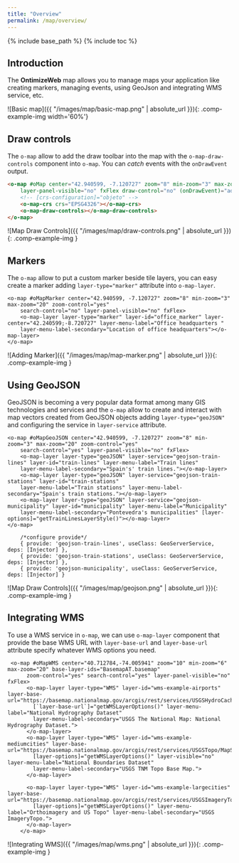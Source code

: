 ```yaml
---
title: "Overview"
permalink: /map/overview/
---
```

{% include base_path %}
{% include toc %}

## Introduction

The **OntimizeWeb** map allows you to manage maps your application like creating markers, managing events, using GeoJson and integrating WMS service, etc.


![Basic map]({{ "/images/map/basic-map.png" | absolute_url }}){: .comp-example-img width='60%'}


## Draw controls
The `o-map` allow to add the draw toolbar into the map with the `o-map-draw-controls` component into `o-map`. You can *catch* events with the `onDrawEvent` output.

```html
<o-map #oMap center="42.940599, -7.120727" zoom="8" min-zoom="3" max-zoom="20" zoom-control="yes" search-control="no"
    layer-panel-visible="no" fxFlex draw-control="no" (onDrawEvent)="addDrawEvent($event)">
    <!-- [crs-configuration]="objeto" -->
    <o-map-crs crs="EPSG4326"></o-map-crs>
    <o-map-draw-controls></o-map-draw-controls>
</o-map>
``` 

![Map Draw Controls]({{ "/images/map/draw-controls.png" | absolute_url }}){: .comp-example-img }

## Markers

The `o-map` allow to put a custom marker beside tile layers, you can easy create a marker adding `layer-type="marker"` attribute into `o-map-layer`. 

```
<o-map #oMapMarker center="42.940599, -7.120727" zoom="8" min-zoom="3" max-zoom="20" zoom-control="yes"
    search-control="no" layer-panel-visible="no" fxFlex>
    <o-map-layer layer-type="marker" layer-id="office_marker" layer-center="42.240599;-8.720727" layer-menu-label="Office headquarters "
    layer-menu-label-secondary="Location of office headquarters"></o-map-layer>
</o-map>
```


![Adding Marker]({{ "/images/map/map-marker.png" | absolute_url }}){: .comp-example-img }

## Using GeoJSON

GeoJSON is becoming a very popular data format among many GIS technologies and services and the `o-map` allow to create and interact with map vectors created from GeoJSON objects adding `layer-type="geoJSON"` and configuring the service in `layer-service` attribute.

```
<o-map #oMapGeoJSON center="42.940599, -7.120727" zoom="8" min-zoom="3" max-zoom="20" zoom-control="yes"
    search-control="yes" layer-panel-visible="no" fxFlex>
    <o-map-layer layer-type="geoJSON" layer-service="geojson-train-lines" layer-id="train-lines" layer-menu-label="Train lines"
    layer-menu-label-secondary="Spain's' train lines."></o-map-layer>
    <o-map-layer layer-type="geoJSON" layer-service="geojson-train-stations" layer-id="train-stations"
    layer-menu-label="Train stations" layer-menu-label-secondary="Spain's train stations."></o-map-layer>
    <o-map-layer layer-type="geoJSON" layer-service="geojson-municipality" layer-id="municipality" layer-menu-label="Municipality"
    layer-menu-label-secondary="Pontevedra's municipalities" [layer-options]="getTrainLinesLayerStyle()"></o-map-layer>
</o-map>
``` 

```
    /*configure provide*/
    { provide: 'geojson-train-lines', useClass: GeoServerService, deps: [Injector] },
    { provide: 'geojson-train-stations', useClass: GeoServerService, deps: [Injector] },
    { provide: 'geojson-municipality', useClass: GeoServerService, deps: [Injector] } 
```

![Map Draw Controls]({{ "/images/map/geojson.png" | absolute_url }}){: .comp-example-img }

## Integrating WMS

To use a WMS service in `o-map`, we can use `o-map-layer` component that provide the base WMS URL with `layer-base-url` and `layer-base-url` attribute specify whatever WMS options you need.

```
 <o-map #oMapWMS center="40.712784,-74.005941" zoom="10" min-zoom="6" max-zoom="20" base-layer-ids="BasemapAT.basemap"
      zoom-control="yes" search-control="yes" layer-panel-visible="no" fxFlex>
      <o-map-layer layer-type="WMS" layer-id="wms-example-airports" layer-base-url="https://basemap.nationalmap.gov/arcgis/rest/services/USGSHydroCached/MapServer/tile/{z}/{y}/{x}"
        [`layer-base-url`]="getWMSLayerOptions()" layer-menu-label="National Hydrography Dataset"
        layer-menu-label-secondary="USGS The National Map: National Hydrography Dataset.">
      </o-map-layer>
      <o-map-layer layer-type="WMS" layer-id="wms-example-mediumcities" layer-base-url="https://basemap.nationalmap.gov/arcgis/rest/services/USGSTopo/MapServer/tile/{z}/{y}/{x}"
        [layer-options]="getWMSLayerOptions()" layer-visible="no" layer-menu-label="National Boundaries Dataset"
        layer-menu-label-secondary="USGS TNM Topo Base Map.">
      </o-map-layer>

      <o-map-layer layer-type="WMS" layer-id="wms-example-largecities" layer-base-url="https://basemap.nationalmap.gov/arcgis/rest/services/USGSImageryTopo/MapServer/tile/{z}/{y}/{x}"
        [layer-options]="getWMSLayerOptions()" layer-menu-label="Orthoimagery and US Topo" layer-menu-label-secondary="USGS ImageryTopo.">
      </o-map-layer>
    </o-map>
```


![Integrating WMS]({{ "/images/map/wms.png" | absolute_url }}){: .comp-example-img }
